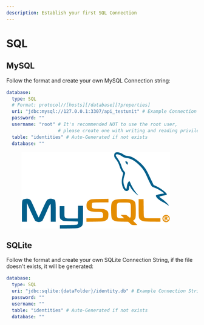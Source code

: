 ```yaml
---
description: Establish your first SQL Connection
---
```


# SQL



## MySQL

Follow the format and create your own MySQL Connection string:

```yaml
database:
  type: SQL
  # Format: protocol//[hosts][/database][?properties]
  uri: "jdbc:mysql://127.0.0.1:3307/api_testunit" # Example Connection String
  password: ""
  username: "root" # It's recommended NOT to use the root user, 
                   # please create one with writing and reading privileges
  table: "identities" # Auto-Generated if not exists
  database: ""
```

<figure><img src="../../.gitbook/assets/Mysql_logo.png" alt=""><figcaption></figcaption></figure>

## SQLite

Follow the format and create your own SQLite Connection String, if the file doesn't exists, it will be generated:

```yaml
database:
  type: SQL
  uri: "jdbc:sqlite:{dataFolder}/identity.db" # Example Connection String
  password: ""
  username: ""
  table: "identities" # Auto-Generated if not exists 
  database: ""
```
